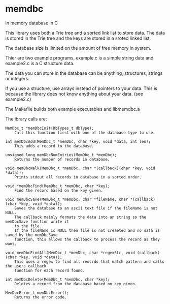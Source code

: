 # memdbc
In memory database in C

This library uses both a Trie tree and a sorted link list to store data.  The data is stored in the Trie tree and the keys are stored in a sroted linked list.

The database size is limited on the amount of free memory in system.

Thier are two example programs, example.c is a simple string data and example2.c is a C structure data.

The data you can store in the database can be anything, structures, strings or integers.

If you use a structure, use arrays instead of pointers to your data. This is because the library does not
know anything about your data. (see example2.c)

The Makefile builds both example executables and libmemdbc.a

The lbrary calls are:

	MemDbc_t *memDbcInit(DbTypes_t dbType);
		Call this function first with one of the database type to use.

	int memDbcAdd(MemDbc_t *memDbc, char *key, void *data, int len);
		This adds a record to the database.

	unsigned long memDbcNumEntries(MemDbc_t *memDbc);
		Returns the number of records in database.

	void memDbcWalk(MemDbc_t *memDbc, char *(callback)(char *key, void *data));
		Prints stdout all records in database in a sorted order.

	void *memDbcFind(MemDbc_t *memDbc, char *key);
		Find the record based on the key given.

	void memDbcSave(MemDbc_t *memDbc, char *fileName, char *(callback)(char *key, void *data));
		Saves the database to an ascii text file if the fileName is not NULL.
		The callback mainly formats the data into an string so the memDbcSave function write it
		to the file.
		If the fileName is NULL then file is not creaeted and no data is saved by the memDbcSave
		function, this allows the callback to process the record as they want.

	void memDbcFindAll(MemDbc_t *memDbc, char *regexStr, void (callback)(char *key, void *data));
		This uses a regex to find all reocrds that match pattern and calls the users callback
		function for each record found.

	int memDbcDelete(MemDbc_t *memDbc, char *key);
		Deletes a record from the database based on key given.

	MemDbcError_t memDbcError();
		Returns the error code.
